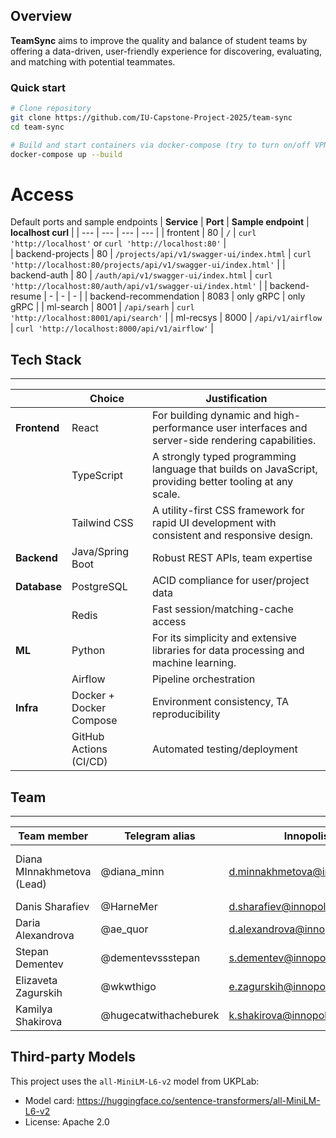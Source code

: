 
## Overview


**TeamSync** aims to improve the quality and balance of student teams by offering a data-driven, user-friendly experience for discovering, evaluating, and matching with potential teammates.


### Quick start

```bash
# Clone repository
git clone https://github.com/IU-Capstone-Project-2025/team-sync
cd team-sync

# Build and start containers via docker-compose (try to turn on/off VPN, if you can't download some dependencies)
docker-compose up --build
```

# Access 
Default ports and sample endpoints
| **Service** | **Port** | **Sample endpoint** | **localhost curl** |
| --- | --- | --- | --- |
| frontent | 80 | `/` | `curl 'http://localhost'` or `curl 'http://localhost:80'` |                              
| backend-projects | 80 | `/projects/api/v1/swagger-ui/index.html` | `curl 'http://localhost:80/projects/api/v1/swagger-ui/index.html'` |
| backend-auth | 80 | `/auth/api/v1/swagger-ui/index.html` | `curl 'http://localhost:80/auth/api/v1/swagger-ui/index.html'` |
| backend-resume | - | - | - |
| backend-recommendation | 8083 | only gRPC | only gRPC |
| ml-search | 8001 | `/api/searh` | `curl 'http://localhost:8001/api/search'` |
| ml-recsys | 8000 | `/api/v1/airflow` | `curl 'http://localhost:8000/api/v1/airflow'` |

## Tech Stack

---

|  | **Choice** | **Justification** |
| --- | --- | --- |
| **Frontend** | React | For building dynamic and high-performance user interfaces and server-side rendering capabilities. |
|  | TypeScript | A strongly typed programming language that builds on JavaScript, providing better tooling at any scale. |
|  | Tailwind CSS | A utility-first CSS framework for rapid UI development with consistent and responsive design. |
| **Backend** | Java/Spring Boot | Robust REST APIs, team expertise |
| **Database** | PostgreSQL | ACID compliance for user/project data |
|  | Redis | Fast session/matching-cache access |
| **ML** | Python  | For its simplicity and extensive libraries for data processing and machine learning. |
|  | Airflow | Pipeline orchestration |
| **Infra** | Docker + Docker Compose | Environment consistency, TA reproducibility |
|  | GitHub Actions (CI/CD) | Automated testing/deployment |


##  Team

---

| Team member | Telegram alias | Innopolis Email | Responcibilities |
| --- | --- | --- | --- |
| Diana MInnakhmetova (Lead) | @diana_minn | d.minnakhmetova@innopolis.university | Product management, design, Report writing |
| Danis Sharafiev | @HarneMer | d.sharafiev@innopolis.university | ML + MLOps |
| Daria Alexandrova | @ae_quor | d.alexandrova@innopolis.university | Frontend |
| Stepan Dementev | @dementevssstepan | s.dementev@innopolis.university | Backend + DevOps |
| Elizaveta Zagurskih | @wkwthigo | e.zagurskih@innopolis.university | Backend |
| Kamilya Shakirova | @hugecatwithacheburek | k.shakirova@innopolis.university | ML |

## Third-party Models
This project uses the `all-MiniLM-L6-v2` model from UKPLab:
- Model card: https://huggingface.co/sentence-transformers/all-MiniLM-L6-v2
- License: Apache 2.0

